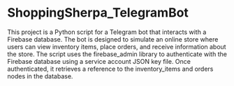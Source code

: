 # ShoppingSherpa_TelegramBot


This project is a Python script for a Telegram bot that interacts with a Firebase database. The bot is designed to simulate an online store where users can view inventory items, place orders, and receive information about the store.
The script uses the firebase_admin library to authenticate with the Firebase database using a service account JSON key file. Once authenticated, 
it retrieves a reference to the inventory_items and orders nodes in the database.
